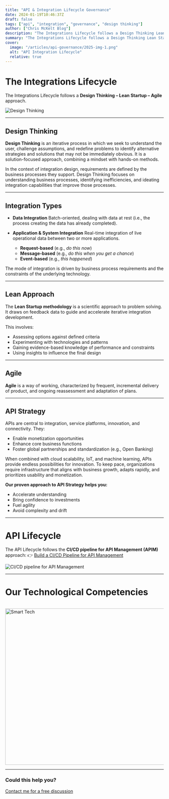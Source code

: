 ```yaml
---
title: "API & Integration Lifecycle Governance"
date: 2024-01-19T10:46:37Z
draft: false
tags: ["api", "integration", "governance", "design thinking"]
author: ["Chris McKelt Blog"]
description: "The Integrations Lifecycle follows a Design Thinking Lean Startup Agile approach."
summary: "The Integrations Lifecycle follows a Design Thinking Lean Startup Agile approach."
cover:
  image: "/articles/api-governance/2025-img-1.png"
  alt: "API Integration Lifecycle"
  relative: true
---
```


# The Integrations Lifecycle

The Integrations Lifecycle follows a **Design Thinking – Lean Startup – Agile** approach.

![Design Thinking](https://blog.smarttechventures.au/articles/api-governance/2025-img-1.png)

---

## Design Thinking

**Design Thinking** is an iterative process in which we seek to understand the user, challenge assumptions, and redefine problems to identify alternative strategies and solutions that may not be immediately obvious. It is a solution-focused approach, combining a mindset with hands-on methods.

In the context of integration design, requirements are defined by the business processes they support. Design Thinking focuses on understanding business processes, identifying inefficiencies, and ideating integration capabilities that improve those processes.

---

## Integration Types

- **Data Integration**
  Batch-oriented, dealing with data at rest (i.e., the process creating the data has already completed).

- **Application & System Integration**
  Real-time integration of live operational data between two or more applications.
  - **Request-based** (e.g., _do this now_)
  - **Message-based** (e.g., _do this when you get a chance_)
  - **Event-based** (e.g., _this happened_)

The mode of integration is driven by business process requirements and the constraints of the underlying technology.

---

## Lean Approach

The **Lean Startup methodology** is a scientific approach to problem solving. It draws on feedback data to guide and accelerate iterative integration development.

This involves:

- Assessing options against defined criteria
- Experimenting with technologies and patterns
- Gaining evidence-based knowledge of performance and constraints
- Using insights to influence the final design

---

## Agile

**Agile** is a way of working, characterized by frequent, incremental delivery of product, and ongoing reassessment and adaptation of plans.

---

## API Strategy

APIs are central to integration, service platforms, innovation, and connectivity. They:

- Enable monetization opportunities
- Enhance core business functions
- Foster global partnerships and standardization (e.g., Open Banking)

When combined with cloud scalability, IoT, and machine learning, APIs provide endless possibilities for innovation. To keep pace, organizations require infrastructure that aligns with business growth, adapts rapidly, and prioritizes usability and monetization.

**Our proven approach to API Strategy helps you:**

- Accelerate understanding
- Bring confidence to investments
- Fuel agility
- Avoid complexity and drift

---

# API Lifecycle

The API Lifecycle follows the **CI/CD pipeline for API Management (APIM)** approach:
👉 [Build a CI/CD Pipeline for API Management](https://azure.microsoft.com/en-au/blog/build-a-ci-cd-pipeline-for-api-management/)

![CI/CD pipeline for API Management](https://github.com/user-attachments/assets/0306c750-7996-4e51-b668-a06ec98cf429)

---

# Our Technological Competencies

<br />
<img width="878" height="497" alt="Smart Tech" src="https://github.com/user-attachments/assets/0863a4fa-501b-46ff-8433-e7ee246ded48" />
<br />
<hr />

### Could this help you?

[Contact me for a free discussion](https://smarttechventures.au/contact/)
